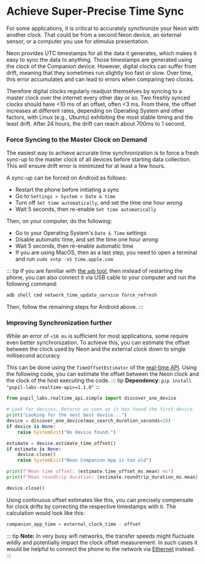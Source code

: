 # Achieve Super-Precise Time Sync

For some applications, it is critical to accurately synchronize your Neon with another clock. That could be from a second Neon device, an external sensor, or a computer you use for stimulus presentation.

Neon provides UTC timestamps for all the data it generates, which makes it easy to sync the data to anything. Those timestamps are generated using the clock of the Companion device. However, digital clocks can suffer from drift, meaning that they sometimes run slightly too fast or slow. Over time, this error accumulates and can lead to errors when comparing two clocks.

Therefore digital clocks regularly readjust themselves by syncing to a master clock over the internet every other day or so. Two freshly synced clocks should have <10 ms of an offset, often <3 ms. From there, the offset increases at different rates, depending on Operating System and other factors, with Linux (e.g., Ubuntu) exhibiting the most stable timing and the least drift. After 24 hours, the drift can reach about 700ms to 1 second.

### Force Syncing to the Master Clock on Demand

The easiest way to achieve accurate time synchronization is to force a fresh sync-up to the master clock of all devices before starting data collection. This will ensure drift error is minimized for at least a few hours.

A sync-up can be forced on Android as follows:

- Restart the phone before initiating a sync
- Go to `Settings > System > Date & time`
- Turn off `Set time automatically`, and set the time one hour _wrong_
- Wait 5 seconds, then re-enable `Set time automatically`

Then, on your computer, do the following:

- Go to your Operating System's `Date & Time` settings
- Disable automatic time, and set the time one hour _wrong_
- Wait 5 seconds, then re-enable automatic time
- If you are using MacOS, then as a last step, you need to open a terminal and run `sudo sntp -sS time.apple.com`

::: tip
If you are familiar with [the `adb` tool](https://developer.android.com/tools/adb), then instead of restarting the phone, you can also connect it via USB cable to your computer and run the following command:

```bash
adb shell cmd network_time_update_service force_refresh
```

Then, follow the remaining steps for Android above.
:::

### Improving Synchronization further

While an error of `<10 ms` is sufficient for most applications, some require even better synchronization. To achieve this, you can estimate the offset between the clock used by Neon and the external clock down to single millisecond accuracy.

This can be done using the `TimeOffsetEstimator` of the [real-time API](/real-time-api/tutorials/). Using the following code, you can estimate the offset between the Neon clock and the clock of the host executing the code.
::: tip
**Dependency**: `pip install "pupil-labs-realtime-api>=1.1.0"`
:::

```python
from pupil_labs.realtime_api.simple import discover_one_device

# Look for devices. Returns as soon as it has found the first device.
print("Looking for the next best device...")
device = discover_one_device(max_search_duration_seconds=10)
if device is None:
    raise SystemExit("No device found.")

estimate = device.estimate_time_offset()
if estimate is None:
    device.close()
    raise SystemExit("Neon Companion App is too old")

print(f"Mean time offset: {estimate.time_offset_ms.mean} ms")
print(f"Mean roundtrip duration: {estimate.roundtrip_duration_ms.mean} ms")

device.close()
```

Using continuous offset estimates like this, you can precisely compensate for clock drifts by correcting the respective timestamps with it.
The calculation would look like this:

```python
companion_app_time = external_clock_time - offset
```

::: tip
**Note:** In very busy wifi networks, the transfer speeds might fluctuate wildly and potentially impact the clock offset measurement. In such cases it would be helpful to connect the phone to the network via [Ethernet](/hardware/using-a-usb-hub/) instead.
:::
